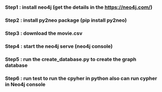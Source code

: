 ### Step1 : install neo4j (get the details in the https://neo4j.com/)
### Step2 : install py2neo package  (pip install py2neo)
### Step3 : download the movie.csv
### Step4 : start the neo4j serve (neo4j console)
### Step5 : run the create_database.py to create the graph database
### Step6 : run test to run the cpyher in python also can run cypher in Neo4j console

